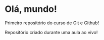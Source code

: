 # Olá, mundo!
 Primeiro repositório do curso de Git e Github!

 Repositório criado durante uma aula ao vivo!